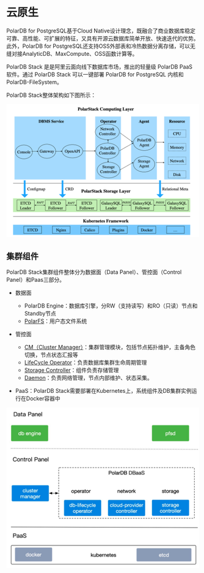 # 云原生

PolarDB for PostgreSQL基于Cloud Native设计理念，既融合了商业数据库稳定可靠、高性能、可扩展的特征，又具有开源云数据库简单开放、快速迭代的优势。此外，PolarDB for PostgreSQL还支持OSS外部表和冷热数据分离存储，可以无缝对接AnalyticDB、MaxCompute、OSS函数计算等。

PolarDB Stack 是是阿里云面向线下数据库市场，推出的轻量级 PolarDB PaaS 软件。通过 PolarDB Stack 可以一键部署 PolarDB for PostgreSQL 内核和 PolarDB-FileSystem。

PolarDB Stack整体架构如下图所示：

![PolarDB Stack arch](../PolarDB-Stack-Operator/pic/63-PolarDBStack-arch.png)

## 集群组件

PolarDB Stack集群组件整体分为数据面（Data Panel）、管控面（Control Panel）和Paas三部分。

- 数据面
  - PolarDB Engine：数据库引擎，分RW（支持读写）和RO（只读）节点和Standby节点
  - [PolarFS](../DeployPFS.md)：用户态文件系统

- 管控面
  - [CM（Cluster Manager）](../PolarDB-ClusterManager/Cluster-Management.md)：集群管理模块，包括节点拓扑维护，主备角色切换，节点状态汇报等
  - [LifeCycle Operator](../PolarDB-Stack-Operator/Lifecycle-Management.md)：负责数据库集群生命周期管理
  - [Storage Controller](../PolarDB-Stack-Storage/Shared-Storage-Management.md)：组件负责存储管理
  - [Daemon](../PolarDB-Stack-Daemon/Network-Management.md)：负责网络管理，节点内部维护、状态采集。

- PaaS：PolarDB Stack需要部署在Kubernetes上，系统组件及DB集群实例运行在Docker容器中

![img](../PolarDB-Stack-Operator/pic/1.png)



